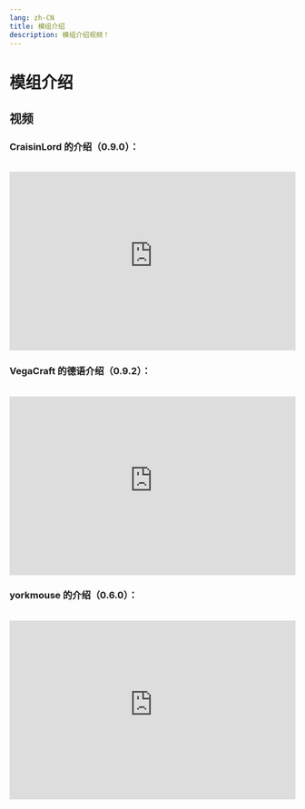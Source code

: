 ```yaml
---
lang: zh-CN
title: 模组介绍
description: 模组介绍视频！
---
```


# 模组介绍

## 视频

### CraisinLord 的介绍（0.9.0）：
<br/>

<iframe style="display: block; margin-left: auto; margin-right: auto; max-width: 100%;" width="560" height="315" src="https://www.youtube-nocookie.com/embed/gow0dhcOnnc?start=60" title="YouTube video player" frameborder="0" allow="accelerometer; autoplay; clipboard-write; encrypted-media; gyroscope; picture-in-picture; web-share" allowfullscreen></iframe>

### VegaCraft 的德语介绍（0.9.2）：
<br/>

<iframe style="display: block; margin-left: auto; margin-right: auto; max-width: 100%;" width="560" height="315" src="https://www.youtube-nocookie.com/embed/Q3xjkF02BZs?si=3ov341dZdbX4oqzq" title="YouTube video player" frameborder="0" allow="accelerometer; autoplay; clipboard-write; encrypted-media; gyroscope; picture-in-picture; web-share" allowfullscreen></iframe>

### yorkmouse 的介绍（0.6.0）：
<br/>

<iframe style="display: block; margin-left: auto; margin-right: auto; max-width: 100%;" width="560" height="315" src="https://www.youtube-nocookie.com/embed/7WDQgRxBUVg" title="YouTube video player" frameborder="0" allow="accelerometer; autoplay; clipboard-write; encrypted-media; gyroscope; picture-in-picture; web-share" allowfullscreen></iframe>
